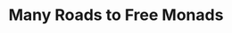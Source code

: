 ---
title: Many Roads to Free Monads
url: https://www.fpcomplete.com/user/dolio/many-roads-to-free-monads
authors:
- Dan Doel
type: article
tags:
- free algebras
- free monads
doHaskell-type: blog post
---